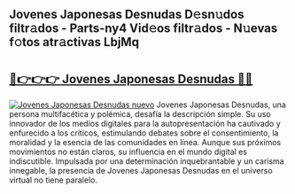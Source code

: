 ## Jovenes Japonesas Desnudas D𝚎sn𝚞dos filtr𝚊dos - Parts-ny4 Vid𝚎os filtr𝚊dos - N𝚞evas f𝚘tos atr𝚊ctivas LbjMq

# <h2><a href="http://mb5ht8.tromn.icu/?c=Jovenes+Japonesas+Desnudas">🔗👉👉👉 Jovenes Japonesas Desnudas 🔗🔗</a></h2>

[![Jovenes Japonesas Desnudas nuevo](https://i.imgur.com/pEAQMta.gif)](http://mb5ht8.tromn.icu/?c=Jovenes+Japonesas+Desnudas)
Jovenes Japonesas Desnudas, una persona multifacética y polémica, desafía la descripción simple. Su uso innovador de los medios digitales para la autopresentación ha cautivado y enfurecido a los críticos, estimulando debates sobre el consentimiento, la moralidad y la esencia de las comunidades en línea. Aunque sus próximos movimientos no están claros, su influencia en el mundo digital es indiscutible. Impulsada por una determinación inquebrantable y un carisma innegable, la presencia de Jovenes Japonesas Desnudas en el universo virtual no tiene paralelo.
